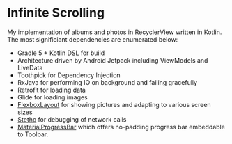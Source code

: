 # Infinite Scrolling

My implementation of albums and photos in RecyclerView written in Kotlin. The most significiant dependencies are enumerated below:

- Gradle 5 + Kotlin DSL for build
- Architecture driven by Android Jetpack including ViewModels and LiveData
- Toothpick for Dependency Injection
- RxJava for performing IO on background and failing gracefully
- Retrofit for loading data
- Glide for loading images
- [FlexboxLayout](https://github.com/google/flexbox-layout) for showing pictures and adapting to various screen sizes
- [Stetho](http://facebook.github.io/stetho/) for debugging of network calls
- [MaterialProgressBar](https://github.com/DreaminginCodeZH/MaterialProgressBar) which offers no-padding progress bar embeddable to Toolbar.